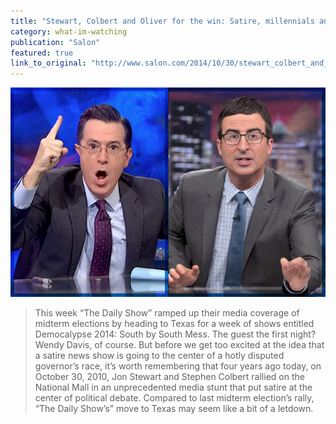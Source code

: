 ```yaml
---
title: "Stewart, Colbert and Oliver for the win: Satire, millennials and fear of an extreme right-wing Senate"
category: what-im-watching
publication: "Salon"
featured: true
link_to_original: "http://www.salon.com/2014/10/30/stewart_colbert_and_oliver_for_the_win_satire_millennials_and_fear_of_an_extreme_right_wing_senate/"
---
```

![Colbert Oliver](/assets/img/colbert_oliver.jpg)

> This week “The Daily Show” ramped up their media coverage of midterm elections by heading to Texas for a week of shows entitled Democalypse 2014: South by South Mess. The guest the first night? Wendy Davis, of course.  But before we get too excited at the idea that a satire news show is going to the center of a hotly disputed governor’s race, it’s worth remembering that four years ago today, on October 30, 2010, Jon Stewart and Stephen Colbert rallied on the National Mall in an unprecedented media stunt that put satire at the center of political debate.  Compared to last midterm election’s rally, “The Daily Show’s” move to Texas may seem like a bit of a letdown.


